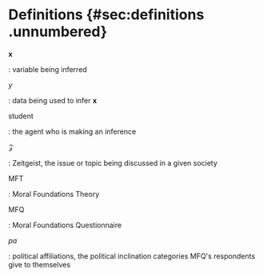 
# Definitions {#sec:definitions .unnumbered}

<!-- maybe use a LaTeX table for same spacing throughout the lines -->

$\mathbf{x}$

: variable being inferred

$y$

: data being used to infer $\mathbf{x}$

student

: the agent who is making an inference

$\mathcal{Z}$

: Zeitgeist, the issue or topic being discussed in a given society

MFT

: Moral Foundations Theory

MFQ

: Moral Foundations Questionnaire

_pa_

: political affiliations, the political inclination categories MFQ's respondents give to themselves
